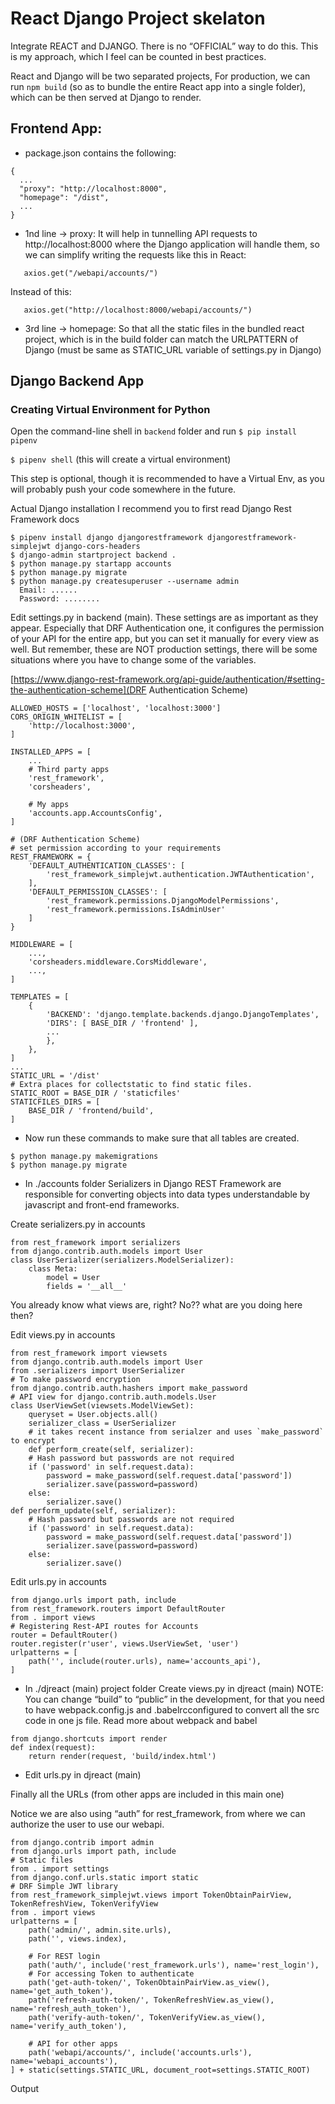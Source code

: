 # React Django Project skelaton 

Integrate REACT and DJANGO. There is no “OFFICIAL” way to do this. 
This is my approach, which I feel can be counted in best practices.

React and Django will be two separated projects, For production, we can run `npm build` (so as to bundle the entire React app into a single folder), which can be then served at Django to render.

## Frontend App: 

- package.json contains the following: 
```
{
  ...
  "proxy": "http://localhost:8000",
  "homepage": "/dist",
  ...
}
```

 - 1nd line → proxy: It will help in tunnelling API requests to http://localhost:8000 where the Django application will handle them, so we can simplify writing the requests like this in React:
 ```
    axios.get("/webapi/accounts/")
 ```
 Instead of this:
 ```
    axios.get("http://localhost:8000/webapi/accounts/")
 ```
 - 3rd line → homepage: So that all the static files in the bundled react project, which is in the build folder can match the URLPATTERN of Django (must be same as STATIC_URL variable of settings.py in Django)


## Django Backend App

### Creating Virtual Environment for Python
Open the command-line shell in `backend` folder and run `$ pip install pipenv`

`$ pipenv shell` (this will create a virtual environment)

This step is optional, though it is recommended to have a Virtual Env, as you will probably push your code somewhere in the future.

Actual Django installation
I recommend you to first read Django Rest Framework docs
```
$ pipenv install django djangorestframework djangorestframework-simplejwt django-cors-headers
$ django-admin startproject backend .
$ python manage.py startapp accounts
$ python manage.py migrate
$ python manage.py createsuperuser --username admin
  Email: ......
  Password: ........
```
Edit settings.py in backend (main). These settings are as important as they appear. Especially that DRF Authentication one, it configures the permission of your API for the entire app, but you can set it manually for every view as well.
But remember, these are NOT production settings, there will be some situations where you have to change some of the variables.

[https://www.django-rest-framework.org/api-guide/authentication/#setting-the-authentication-scheme](DRF Authentication Scheme) 

```
ALLOWED_HOSTS = ['localhost', 'localhost:3000']
CORS_ORIGIN_WHITELIST = [
    'http://localhost:3000',
]

INSTALLED_APPS = [
    ...
    # Third party apps
    'rest_framework',
    'corsheaders',
    
    # My apps
    'accounts.app.AccountsConfig',
]

# (DRF Authentication Scheme) 
# set permission according to your requirements
REST_FRAMEWORK = {
    'DEFAULT_AUTHENTICATION_CLASSES': [
        'rest_framework_simplejwt.authentication.JWTAuthentication',
    ],
    'DEFAULT_PERMISSION_CLASSES': [
        'rest_framework.permissions.DjangoModelPermissions',
        'rest_framework.permissions.IsAdminUser'
    ]
}

MIDDLEWARE = [
    ...,
    'corsheaders.middleware.CorsMiddleware',
    ...,
]

TEMPLATES = [
    {
        'BACKEND': 'django.template.backends.django.DjangoTemplates',
        'DIRS': [ BASE_DIR / 'frontend' ],
        ...
        },
    },
]
...
STATIC_URL = '/dist'
# Extra places for collectstatic to find static files.
STATIC_ROOT = BASE_DIR / 'staticfiles'
STATICFILES_DIRS = [
    BASE_DIR / 'frontend/build',
]
```

- Now run these commands to make sure that all tables are created.
```
$ python manage.py makemigrations
$ python manage.py migrate
```
- In ./accounts folder
Serializers in Django REST Framework are responsible for converting objects into data types understandable by javascript and front-end frameworks.

Create serializers.py in accounts

```
from rest_framework import serializers
from django.contrib.auth.models import User
class UserSerializer(serializers.ModelSerializer):
    class Meta:
        model = User
        fields = '__all__'
```

You already know what views are, right? No?? what are you doing here then?

Edit views.py in accounts

```
from rest_framework import viewsets
from django.contrib.auth.models import User
from .serializers import UserSerializer
# To make password encryption
from django.contrib.auth.hashers import make_password
# API view for django.contrib.auth.models.User
class UserViewSet(viewsets.ModelViewSet):
    queryset = User.objects.all()
    serializer_class = UserSerializer
    # it takes recent instance from serialzer and uses `make_password` to encrypt
    def perform_create(self, serializer):
    # Hash password but passwords are not required
    if ('password' in self.request.data):
        password = make_password(self.request.data['password'])
        serializer.save(password=password)
    else:
        serializer.save()
def perform_update(self, serializer):
    # Hash password but passwords are not required
    if ('password' in self.request.data):
        password = make_password(self.request.data['password'])
        serializer.save(password=password)
    else:
        serializer.save()
```

Edit urls.py in accounts

```
from django.urls import path, include
from rest_framework.routers import DefaultRouter
from . import views
# Registering Rest-API routes for Accounts
router = DefaultRouter()
router.register(r'user', views.UserViewSet, 'user')
urlpatterns = [
    path('', include(router.urls), name='accounts_api'),
]
```

- In ./djreact (main) project folder
Create views.py in djreact (main)
NOTE: You can change “build” to “public” in the development, for that you need to have webpack.config.js and .babelrcconfigured to convert all the src code in one js file.
Read more about webpack and babel

```
from django.shortcuts import render
def index(request):
    return render(request, 'build/index.html')
```

- Edit urls.py in djreact (main)

Finally all the URLs (from other apps are included in this main one)

Notice we are also using “auth” for rest_framework, from where we can authorize the user to use our webapi.

```
from django.contrib import admin
from django.urls import path, include
# Static files
from . import settings
from django.conf.urls.static import static
# DRF Simple JWT library
from rest_framework_simplejwt.views import TokenObtainPairView, TokenRefreshView, TokenVerifyView
from . import views
urlpatterns = [
    path('admin/', admin.site.urls),
    path('', views.index),
    
    # For REST login
    path('auth/', include('rest_framework.urls'), name='rest_login'),
    # For accessing Token to authenticate
    path('get-auth-token/', TokenObtainPairView.as_view(), name='get_auth_token'),
    path('refresh-auth-token/', TokenRefreshView.as_view(), name='refresh_auth_token'),
    path('verify-auth-token/', TokenVerifyView.as_view(), name='verify_auth_token'),
    
    # API for other apps
    path('webapi/accounts/', include('accounts.urls'), name='webapi_accounts'),
] + static(settings.STATIC_URL, document_root=settings.STATIC_ROOT)
```

Output
